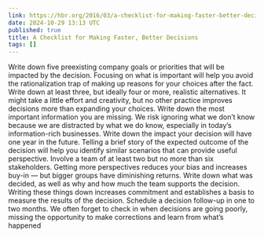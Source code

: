 ```yaml
---
link: https://hbr.org/2016/03/a-checklist-for-making-faster-better-decisions
date: 2024-10-29 13:13 UTC
published: true
title: A Checklist for Making Faster, Better Decisions
tags: []
---
```


Write down five preexisting company goals or priorities that will be impacted by the decision. Focusing on what is important will help you avoid the rationalization trap of making up reasons for your choices after the fact.
Write down at least three, but ideally four or more, realistic alternatives. It might take a little effort and creativity, but no other practice improves decisions more than expanding your choices.
Write down the most important information you are missing. We risk ignoring what we don’t know because we are distracted by what we do know, especially in today’s information-rich businesses.
Write down the impact your decision will have one year in the future. Telling a brief story of the expected outcome of the decision will help you identify similar scenarios that can provide useful perspective.
Involve a team of at least two but no more than six stakeholders. Getting more perspectives reduces your bias and increases buy-in — but bigger groups have diminishing returns.
Write down what was decided, as well as why and how much the team supports the decision. Writing these things down increases commitment and establishes a basis to measure the results of the decision.
Schedule a decision follow-up in one to two months. We often forget to check in when decisions are going poorly, missing the opportunity to make corrections and learn from what’s happened
